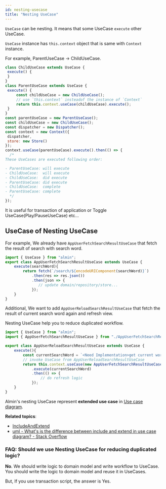 ```yaml
---
id: nesting-usecase
title: "Nesting UseCase"
---
```


`UseCase` can be nesting.
It means that some UseCase `execute` other UseCase.
 
`UseCase` instance has `this.context` object that is same with `Context` instance.
 
For example, ParentUseCase -> ChildUseCase.
 
```js 
class ChildUseCase extends UseCase {
 execute() {
 }
}
class ParentUseCase extends UseCase {
 execute() {
     const childUseCase = new ChildUseCase();
     // use `this.context` insteadof the instance of `Context`
     return this.context.useCase(childUseCase).execute();
 }
}
const parentUseCase = new ParentUseCase();
const childUseCase = new ChildUseCase();
const dispatcher = new Dispatcher();
const context = new Context({
 dispatcher,
 store: new Store()
});
context.useCase(parentUseCase).execute().then(() => {
  /*
These UseCases are executed following order:  

- ParentUseCase: will execute
- ChildUseCase:  will execute
- ChildUseCase:  did execute
- ParentUseCase: did execute
- ChildUseCase:  complete
- ParentUseCase: complete
  */
});
```

It is useful for transaction of application or Toggle UseCase(Play/PauseUseCase) etc...

## UseCase of Nesting UseCase

For example, We already have `AppUserFetchSearchResultUseCase` that fetch the result of search with search word.

```js
import { UseCase } from "almin";
export class AppUserFetchSearchResultUseCase extends UseCase {
    execute(searchWord){
        return fetch(`/search/${encodeURIComponent(searchWord)}`)
            .then(res => res.json())
            .then(json => {
               // update domain/repository/store... 
            });
    }
}
```

Additional, We want to add `AppUserReloadSearchResultUseCase` that fetch the result of current search word again and refresh view.

Nesting UseCase help you to reduce duplicated workflow.

```js
import { UseCase } from "almin";
import { AppUserFetchSearchResultUseCase } from "./AppUserFetchSearchResultUseCase";

export class AppUserReloadSearchResultUseCase extends UseCase {
    execute(){
        const currentSearchWord = `<Need Implementation>get current word from repository...`;
        // invoke UseCase from AppUserReloadSearchResultUseCase
        return this.context.useCase(new AppUserFetchSearchResultUseCase())
            .execute(currentSearchWord)
            .then(() => {
                // do refresh logic
            });
    }
}
```

Almin's nesting UseCase represent **extended use case** in [Use case diagram](https://en.wikipedia.org/wiki/Use_case_diagram "Use case diagram").

**Related topics**:

- [IncludeAndExtend](https://martinfowler.com/bliki/IncludeAndExtend.html "IncludeAndExtend")
- [uml - What's is the difference between include and extend in use case diagram? - Stack Overflow](https://stackoverflow.com/questions/1696927/whats-is-the-difference-between-include-and-extend-in-use-case-diagram "uml - What&#39;s is the difference between include and extend in use case diagram? - Stack Overflow")

### FAQ: Should we use Nesting UseCase for reducing duplicated logic?

**No**. We should write logic to domain model and write workflow to UseCase.
You should write the logic to domain model and reuse it in UseCases.

But, If you use transaction script, the answer is Yes.
